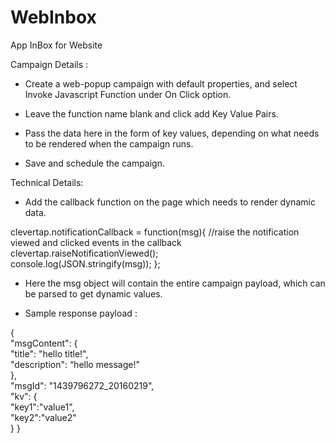 # WebInbox

App InBox for Website


Campaign Details :

- Create a web-popup campaign with default properties, and select Invoke Javascript Function under On Click option.

- Leave the function name blank and click add Key Value Pairs.

- Pass the data here in the form of key values, depending on what needs to be rendered when the campaign runs.

- Save and schedule the campaign.

Technical Details:

- Add the callback function on the page which needs to render dynamic data.

clevertap.notificationCallback = function(msg){
      //raise the notification viewed and clicked events in the callback      
      clevertap.raiseNotificationViewed();      
      console.log(JSON.stringify(msg));
};

- Here the msg object will contain the entire campaign payload, which can be parsed to get dynamic values.

- Sample response payload :

{    
  "msgContent": {        
      "title": "hello title!",        
      "description": “hello message!"    
  },    
  "msgId": "1439796272_20160219",    
  "kv": {        
      "key1":"value1",        
      "key2":"value2"    
  }
}
